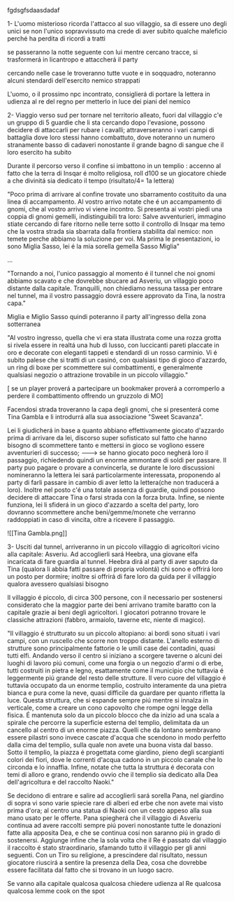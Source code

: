 fgdsgfsdaasdadaf


1- L'uomo misterioso ricorda l'attacco al suo villaggio, sa di essere uno degli unici se non l'unico sopravvissuto ma crede di aver subito qualche maleficio perché ha perdita di ricordi a tratti 

se passeranno la notte seguente con lui mentre cercano tracce, si trasformerá in licantropo e attaccherá il party

cercando nelle case le troveranno tutte vuote e in soqquadro, noteranno alcuni stendardi dell'esercito nemico strappati

L'uomo, o il prossimo npc incontrato, consiglierá di portare la lettera in udienza al re del regno per metterlo in luce dei piani del nemico

2- Viaggio verso sud per tornare nel territorio alleato, fuori dal villaggio c'e un gruppo di 5 guardie che li sta cercando dopo l'evasione, possono decidere di attaccarli per rubare i cavalli; attraverseranno i vari campi di battaglia dove loro stessi hanno combattuto, dove noteranno un numero stranamente basso di cadaveri nonostante il grande bagno di sangue che il loro esercito ha subito

Durante il percorso verso il confine si imbattono in un templio : accenno al fatto che la terra di Insqar é molto religiosa, roll d100 se un giocatore chiede a che divinitá sia dedicato il tempo (risultato/4= 1a lettera)

"Poco prima di arrivare al confine trovate uno sbarramento costituito da una linea di accampamento. Al vostro arrivo notate che é un accampamento di gnomi, che al vostro arrivo vi viene incontro. Si presenta ai vostri piedi una coppia di gnomi gemelli, indistinguibili tra loro: Salve avventurieri, immagino stiate cercando di fare ritorno nelle terre sotto il controllo di Insqar ma temo che la vostra strada sia sbarrata dalla frontiera stabilita dal nemico: non temete perche abbiamo la soluzione per voi. Ma prima le presentazioni, io sono Miglia Sasso, lei é la mia sorella gemella Sasso Miglia"

... 


"Tornando a noi, l'unico passaggio al momento  é il tunnel che noi gnomi abbiamo scavato e che dovrebbe sbucare ad Asveriu, un villaggio poco distante dalla capitale. Tranquilli, non chiediamo nessuna tassa per entrare nel tunnel, ma il vostro passaggio dovrá essere approvato da Tina, la nostra capa."


Miglia e Miglio Sasso quindi poteranno il party all'ingresso della zona sotterranea

"Al vostro ingresso, quella che vi era stata illustrata come una rozza grotta si rivela essere in realtá una hub di lusso, con luccicanti pareti placcate in oro e decorate con eleganti tappeti e stendardi di un rosso carminio.
Vi é subito palese che si tratti di un casinó, con qualsiasi tipo di gioco d'azzardo, un ring di boxe per scommettere sui combattimenti, e generalmente qualsiasi negozio o attrazione trovabile in un piccolo villaggio."

[ se un player proverá a partecipare un bookmaker proverá a corromperlo a perdere il combattimento offrendo un gruzzolo di MO]


Facendosi strada troveranno la capa degli gnomi, che si presenterá come Tina Gambla e li introdurrá alla sua associazione "Sweet Scavanza".

Lei li giudicherá in base a quanto abbiano effettivamente giocato d'azzardo prima di arrivare da lei, discorso super sofisticato sul fatto che hanno bisogno di scommettere tanto e mettersi in gioco se vogliono essere avventurieri di successo; ---> se hanno giocato poco negherá loro il passaggio, richiedendo quindi un enorme ammontare di soldi per passare. Il party puo pagare o provare a convincerla, se durante le loro discussioni nomineranno la lettera lei sará particolarmente interessata, proponendo al party di farli passare in cambio di aver letto la lettera(che non traducerá a loro). Inoltre nel posto c'é una totale assenza di guardie, quindi possono decidere di attaccare Tina o farsi strada con la forza bruta. Infine, se niente funziona, lei li sfiderá in un gioco d'azzardo a scelta del party, loro dovranno scommettere anche beni/gemme/monete che verranno raddoppiati in caso di vincita, oltre a ricevere il passaggio.

![[Tina Gambla.png]]

3- Usciti dal tunnel, arriveranno in un piccolo villaggio di agricoltori vicino alla capitale: Asveriu. Ad accoglierli sará Heebra, una giovane elfa incaricata di fare guardia al tunnel. Heebra dirá al party di aver saputo da Tina (qualora li abbia fatti passare di propria volontá) chi sono e offrirá loro un posto  per dormire; inoltre si offrirá di fare loro da guida per il villaggio qualora avessero qualsiasi bisogno

Il villaggio é piccolo, di circa 300 persone, con il necessario per sostenersi considerato che la maggior parte dei beni arrivano tramite baratto con la capitale grazie ai beni degli agricoltori. I giocatori potranno trovare le classiche attrazioni (fabbro, armaiolo, taverne etc, niente di magico). 

"Il villaggio é strutturato su un piccolo altopiano: ai bordi sono situati i vari campi, con un ruscello che scorre non troppo distante. L'anello esterno di strutture sono principalmente fattorie o le umili case dei contadini, quasi tutti elfi. Andando verso il centro si iniziano a scorgere taverne o alcuni dei luoghi di lavoro piú comuni, come una forgia o un negozio d'armi o di erbe, tutti costruiti in pietra e legno, esattamente come il municipio che tuttavia é leggermente piú grande del resto delle strutture. Il vero cuore del villaggio é tuttavia occupato da un enorme templio, costruito interamente da una pietra bianca e pura come la neve, quasi difficile da guardare per quanto rifletta la luce. Questa struttura, che si espande sempre piú mentre si innalza in verticale, come a creare un cono capovolto che rompe ogni legge della fisica. É mantenuta solo da un piccolo blocco che da inizio ad una scala a spirale che percorre la superficie esterna del templio, delimitata da un cancello al centro di un enorme piazza. Quelli che da lontano sembravano essere pilastri sono invece cascate d'acqua che scendono in modo perfetto dalla cima del templio, sulla quale non avete una buona vista dal basso.
Sotto il templio, la piazza é progettata come giardino, pieno degli scargianti colori dei fiori, dove le correnti d'acqua cadono in un piccolo canale che lo circonda e lo innaffia. Infine, notate che tutta la struttura é decorata con temi di alloro e grano, rendendo ovvio che il templio sia dedicato alla Dea dell'agricoltura e del raccolto Naoki."

Se decidono di entrare e salire ad accoglierli sará sorella Pana, nel giardino di sopra vi sono varie spiecie rare di alberi ed erbe che non avete mai visto prima d'ora; al centro una statua di Naoki con un cesto appeso alla sua mano usato per le offerte.  Pana spiegherá che il villaggio di Asveriu continua ad avere raccolti sempre piú poveri nonostante tutte le donazioni fatte alla apposita Dea, e che se continua cosí non saranno piú in grado di sostenersi. Aggiunge infine che la sola volta che il Re é passato dal villaggio il raccolto é stato straordinario, sfamando tutto il villaggio per gli anni seguenti. Con un Tiro su religione, a prescindere dal risultato, nessun giocatore riuscirá a sentire la presenza della Dea, cosa che dovrebbe essere facilitata dal fatto che si trovano in un luogo sacro.


Se vanno alla capitale qualcosa qualcosa chiedere udienza al Re qualcosa qualcosa lemme cook on the spot



